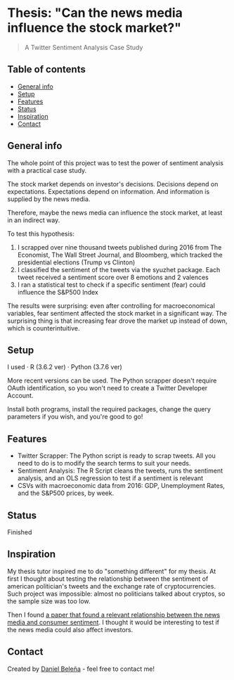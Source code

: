 # Thesis: "Can the news media influence the stock market?"
> A Twitter Sentiment Analysis Case Study

## Table of contents
* [General info](#general-info)
* [Setup](#setup)
* [Features](#features)
* [Status](#status)
* [Inspiration](#inspiration)
* [Contact](#contact)

## General info
The whole point of this project was to test the power of sentiment analysis with a practical case study. 

The stock market depends on investor's decisions. Decisions depend on expectations. Expectations depend on information. And information is supplied by the news media.

Therefore, maybe the news media can influence the stock market, at least in an indirect way.

To test this hypothesis:

1. I scrapped over nine thousand tweets published during 2016 from The Economist, The Wall Street Journal, and Bloomberg, which tracked the presidential elections (Trump vs Clinton)
2. I classified the sentiment of the tweets via the syuzhet package. Each tweet received a sentiment score over 8 emotions and 2 valences
3. I ran a statistical test to check if a specific sentiment (fear) could influence the S&P500 Index

The results were surprising: even after controlling for macroeconomical variables, fear sentiment affected the stock market in a significant way. The surprising thing is that increasing fear drove the market up instead of down, which is counterintuitive.

## Setup
I used
· R (3.6.2 ver)
· Python (3.7.6 ver)

More recent versions can be used. The Python scrapper doesn't require OAuth identification, so you won't need to create a Twitter Developer Account.

Install both programs, install the required packages, change the query parameters if you wish, and you're good to go!

## Features

* Twitter Scrapper: The Python script is ready to scrap tweets. All you need to do is to modify the search terms to suit your needs.
* Sentiment Analysis: The R Script cleans the tweets, runs the sentiment analysis, and an OLS regression to test if a sentiment is relevant
* CSVs with macroeconomic data from 2016: GDP, Unemployment Rates, and the S&P500 prices, by week. 

## Status
Finished

## Inspiration
My thesis tutor inspired me to do "something different" for my thesis. At first I thought about testing the relationship between the sentiment of american politician's tweets and the exchange rate of cryptocurrencies. Such project was impossible: almost no politicians talked about cryptos, so the sample size was too low.

Then I found [a paper that found a relevant relationship between the news media and consumer sentiment](https://ideas.repec.org/p/fip/fedgfe/2004-51.html). I thought it would be interesting to test if the news media could also affect investors.

## Contact
Created by [Daniel Beleña](https://www.linkedin.com/in/daniel-bele%C3%B1a-gonz%C3%A1lez-949917146/?locale=en_US) - feel free to contact me!
